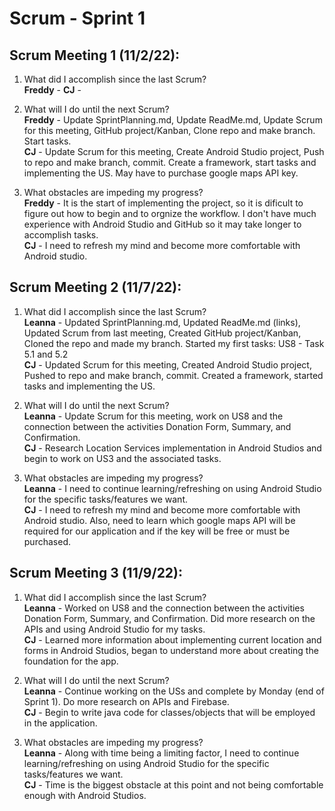 # Scrum - Sprint 1

## Scrum Meeting 1 (11/2/22):

1.	What did I accomplish since the last Scrum?  
    **Freddy** - 
    **CJ** -  
    
2.	What will I do until the next Scrum?  
    **Freddy** - Update SprintPlanning.md, Update ReadMe.md, Update Scrum for this meeting, GitHub project/Kanban, Clone repo and make branch. Start tasks.  
    **CJ** - Update Scrum for this meeting, Create Android Studio project, Push to repo and make branch, commit. Create a framework, start tasks and implementing the US. May have to purchase google maps API key. 
    
3.	What obstacles are impeding my progress?  
    **Freddy** - It is the start of implementing the project, so it is dificult to figure out how to begin and to orgnize the workflow. I don't have much experience with Android Studio and GitHub so it may take longer to accomplish tasks.  
    **CJ** - I need to refresh my mind and become more comfortable with Android studio.



## Scrum Meeting 2 (11/7/22):

1.	What did I accomplish since the last Scrum?  
    **Leanna** - Updated SprintPlanning.md, Updated ReadMe.md (links), Updated Scrum from last meeting, Created GitHub project/Kanban, Cloned the repo and made my branch. Started my first tasks: US8 - Task 5.1 and 5.2  
   **CJ** - Updated Scrum for this meeting, Created Android Studio project, Pushed to repo and make branch, commit. Created a framework, started tasks and implementing the US. 
    
2.	What will I do until the next Scrum?  
    **Leanna** - Update Scrum for this meeting, work on US8 and the connection between the activities Donation Form, Summary, and Confirmation.  
    **CJ** -  Research Location Services implementation in Android Studios and begin to work on US3 and the associated tasks.
    
3.	What obstacles are impeding my progress?  
    **Leanna** - I need to continue learning/refreshing on using Android Studio for the specific tasks/features we want.  
    **CJ** - I need to refresh my mind and become more comfortable with Android studio. Also, need to learn which google maps API will be required for our application and if the key will be free or must be purchased.



## Scrum Meeting 3 (11/9/22):

1.	What did I accomplish since the last Scrum?  
    **Leanna** - Worked on US8 and the connection between the activities Donation Form, Summary, and Confirmation. Did more research on the APIs and using Android Studio for my tasks.  
   **CJ** -  Learned more information about implementing current location and forms in Android Studios, began to understand more about creating the foundation for the app.
    
2.	What will I do until the next Scrum?  
    **Leanna** - Continue working on the USs and complete by Monday (end of Sprint 1). Do more research on APIs and Firebase.  
    **CJ** -  Begin to write java code for classes/objects that will be employed in the application. 
    
3.	What obstacles are impeding my progress?  
    **Leanna** - Along with time being a limiting factor, I need to continue learning/refreshing on using Android Studio for the specific tasks/features we want.  
    **CJ** - Time is the biggest obstacle at this point and not being comfortable enough with Android Studios. 
